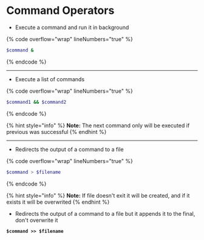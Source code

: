 # Command Operators

* Execute a command and run it in background

{% code overflow="wrap" lineNumbers="true" %}
```bash
$command &
```
{% endcode %}

***

* Execute a list of commands

{% code overflow="wrap" lineNumbers="true" %}
```bash
$command1 && $command2
```
{% endcode %}

{% hint style="info" %}
**Note:** The next command only will be executed if previous was successful
{% endhint %}

***

* Redirects the output of a command to a file

{% code overflow="wrap" lineNumbers="true" %}
```bash
$command > $filename
```
{% endcode %}

{% hint style="info" %}
**Note:** If file doesn't exit it will be created, and if it exists it will be overwrited
{% endhint %}



* Redirects the output of a command to a file but it appends it to the final, don't overwrite it

<pre class="language-bash" data-overflow="wrap" data-line-numbers><code class="lang-bash"><strong>$command >> $filename
</strong></code></pre>
